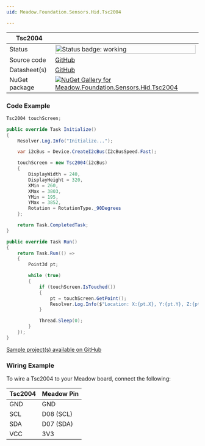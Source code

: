 ```yaml
---
uid: Meadow.Foundation.Sensors.Hid.Tsc2004

---
```


| Tsc2004 | |
|--------|--------|
| Status | <img src="https://img.shields.io/badge/Working-brightgreen" style="width: auto; height: -webkit-fill-available;" alt="Status badge: working" /> |
| Source code | [GitHub](https://github.com/WildernessLabs/Meadow.Foundation/tree/main/Source/Meadow.Foundation.Peripherals/Sensors.Hid.Tsc2004) |
| Datasheet(s) | [GitHub](https://github.com/WildernessLabs/Meadow.Foundation/tree/main/Source/Meadow.Foundation.Peripherals/Sensors.Hid.Tsc2004/Datasheet) |
| NuGet package | <a href="https://www.nuget.org/packages/Meadow.Foundation.Sensors.Hid.Tsc2004/" target="_blank"><img src="https://img.shields.io/nuget/v/Meadow.Foundation.Sensors.Hid.Tsc2004.svg?label=Meadow.Foundation.Sensors.Hid.Tsc2004" alt="NuGet Gallery for Meadow.Foundation.Sensors.Hid.Tsc2004" /></a> |

### Code Example

```csharp
Tsc2004 touchScreen;

public override Task Initialize()
{
    Resolver.Log.Info("Initialize...");

    var i2cBus = Device.CreateI2cBus(I2cBusSpeed.Fast);

    touchScreen = new Tsc2004(i2cBus)
    {
        DisplayWidth = 240,
        DisplayHeight = 320,
        XMin = 260,
        XMax = 3803,
        YMin = 195,
        YMax = 3852,
        Rotation = RotationType._90Degrees
    };

    return Task.CompletedTask;
}

public override Task Run()
{
    return Task.Run(() =>
    {
        Point3d pt;

        while (true)
        {
            if (touchScreen.IsTouched())
            {
                pt = touchScreen.GetPoint();
                Resolver.Log.Info($"Location: X:{pt.X}, Y:{pt.Y}, Z:{pt.Z}");
            }

            Thread.Sleep(0);
        }
    });
}

```

[Sample project(s) available on GitHub](https://github.com/WildernessLabs/Meadow.Foundation/tree/main/Source/Meadow.Foundation.Peripherals/Sensors.Hid.Tsc2004/Samples/Tsc2004_Sample)

### Wiring Example

To wire a Tsc2004 to your Meadow board, connect the following:

| Tsc2004  | Meadow Pin  |
|---------|-------------|
| GND     | GND         |
| SCL     | D08 (SCL)   |
| SDA     | D07 (SDA)   |
| VCC     | 3V3         |
